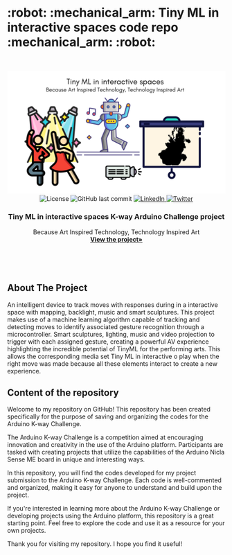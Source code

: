 <!--#     The TensorFlow Microcontroller Challenge    -->
   <h1>:robot: :mechanical_arm: Tiny ML in interactive spaces code repo :mechanical_arm: :robot:</h1>

<!-- PROJECT LOGO -->
<br />
<p align="center">
  <a href="https://projecthub.arduino.cc/projects/">
    <img src="assets/intro.png" alt="Logo" width="720">
  </a>
  <br />

  <img src="https://img.shields.io/github/languages/top/fullmakeralchemist/k_way_challenge_repo?style=for-the-badge" alt="License" height="25">
  <img src="https://img.shields.io/github/last-commit/fullmakeralchemist/k_way_challenge_repo?style=for-the-badge" alt="GitHub last commit" height="25">


  <a href="https://www.linkedin.com/in/fullmakeralchemist/">
    <img src="https://img.shields.io/badge/-LinkedIn-black.svg?style=for-the-badge&logo=linkedin&colorB=555" alt="LinkedIn" height="25">
  </a>
  <a href="https://projecthub.arduino.cc/projects/">
    <img src="https://img.shields.io/badge/Arduino-Arduino%20Project%20Hub-blue" alt="Twitter" height="25">
  </a>
   <h3 align="center">Tiny ML in interactive spaces K-way Arduino Challenge project</h3>
  <p align="center">
    Because Art Inspired Technology, Technology Inspired Art
    <br />
    <a href="https://projecthub.arduino.cc/projects/"><strong>View the project»</strong></a>
    <br />
  </p>
  <p align="center">
  <a href="https://projecthub.arduino.cc/projects/">
  </a>
  </p>
  <br />
</p>
<br />

<!-- ABOUT THE PROJECT -->
## About The Project

<!-- [![Tiny ML in Mapping Dance](https://i9.ytimg.com/vi/3YUVTDTo-Zk/mq1.jpg?sqp=CNTs2IcG&rs=AOn4CLBiPsvQ2bGNVZvn_j-nJXj8d81hLA)](https://www.youtube.com/watch?v=3YUVTDTo-Zk) -->


An intelligent device to track moves with responses during in a interactive space with mapping, backlight, music and smart sculptures. This project makes use of a machine learning algorithm capable of tracking and detecting moves to identify associated gesture recognition through a microcontroller. Smart sculptures, lighting, music and video projection to trigger with each assigned gesture, creating a powerful AV experience highlighting the incredible potential of TinyML for the performing arts. This allows the corresponding media set Tiny ML in interactive o play when the right move was made because all these elements interact to create a new experience. 

<!-- Content of the repository -->
## Content of the repository

Welcome to my repository on GitHub! This repository has been created specifically for the purpose of saving and organizing the codes for the Arduino K-way Challenge.

The Arduino K-way Challenge is a competition aimed at encouraging innovation and creativity in the use of the Arduino platform. Participants are tasked with creating projects that utilize the capabilities of the Arduino Nicla Sense ME board in unique and interesting ways.

In this repository, you will find the codes developed for my project submission to the Arduino K-way Challenge. Each code is well-commented and organized, making it easy for anyone to understand and build upon the project.

If you're interested in learning more about the Arduino K-way Challenge or developing projects using the Arduino platform, this repository is a great starting point. Feel free to explore the code and use it as a resource for your own projects.

Thank you for visiting my repository. I hope you find it useful!